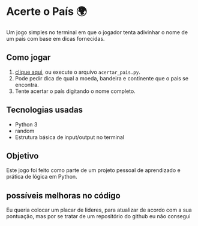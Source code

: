 # Acerte o País 🌍

Um jogo simples no terminal em que o jogador tenta adivinhar o nome de um país com base em dicas fornecidas.

## Como jogar

1. [clique aqui](https://5audnn34pahdmbkbbbbqou.streamlit.app/), ou execute o arquivo `acertar_pais.py`.
2. Pode pedir dica de qual a moeda, bandeira e continente que o pais se encontra.
3. Tente acertar o país digitando o nome completo.

## Tecnologias usadas

- Python 3
- random
- Estrutura básica de input/output no terminal

## Objetivo

Este jogo foi feito como parte de um projeto pessoal de aprendizado e prática de lógica em Python.

## possíveis melhoras no código

Eu queria colocar um placar de lideres, para atualizar de acordo com a sua pontuação, mas por se tratar de um repositório do github eu não consegui
